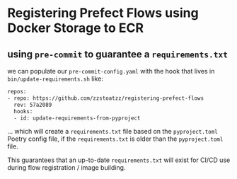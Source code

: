 # Registering Prefect Flows using Docker Storage to ECR

## using `pre-commit` to guarantee a `requirements.txt`
we can populate our `pre-commit-config.yaml` with the hook that lives in `bin/update-requirements.sh` like:

```bash
repos:
- repo: https://github.com/zzstoatzz/registering-prefect-flows
  rev: 57a2089
  hooks:
  - id: update-requirements-from-pyproject

```
... which will create a `requirements.txt` file based on the `pyproject.toml` Poetry config file, if the `requirements.txt` is older than the `pyproject.toml` file.

This guarantees that an up-to-date `requirements.txt` will exist for CI/CD use during flow registration / image building.